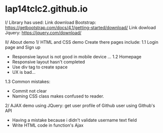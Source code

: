 # lap14tclc2.github.io
I/ Library has used: 
Link download Bootstrap: https://getbootstrap.com/docs/4.1/getting-started/download/
Link dowload Jquery: https://jquery.com/download/

II/ About demo
1/ HTML and CSS demo
Create there pages include:
1.1 Login page and Sign up 
+ Responsive layout is not good in mobile device
...
1.2 Homepage
+ Responsive layout hasn't completed 
+ Use div tag to create space 
+ UX is bad...

1.3 Common mistakes:
+ Commit not clear
+ Naming CSS class makes confused to reader.

2/ AJAX demo using JQuery: get user profile of Github user using Github's API
- Having a mistake because i didn't validate username text field
- Write HTML code in function's Ajax
